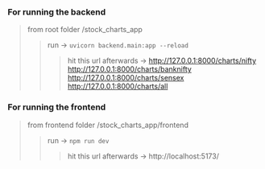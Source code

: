 ### For running the backend
> from root folder /stock_charts_app
>> run -> ` uvicorn backend.main:app --reload `
>>> hit this url afterwards -> 
>>> http://127.0.0.1:8000/charts/nifty <br>
>>> http://127.0.0.1:8000/charts/banknifty<br>
>>> http://127.0.0.1:8000/charts/sensex<br>
>>> http://127.0.0.1:8000/charts/all<br>
### For running the frontend
> from frontend folder /stock_charts_app/frontend
>> run -> ` npm run dev `
>>> hit this url afterwards -> http://localhost:5173/
